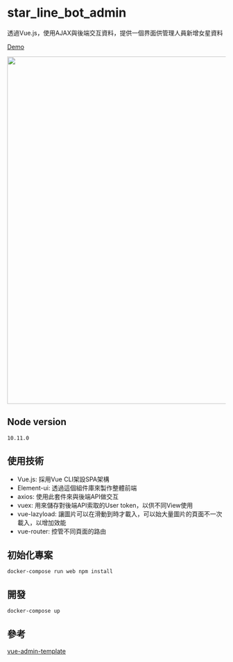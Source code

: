 # star_line_bot_admin

透過Vue.js，使用AJAX與後端交互資料，提供一個界面供管理人員新增女星資料

[Demo](https://superj80820.github.io/projects/star_line_bot_admin)

<img src="https://imgur.com/fb25FIT.jpg" width="800">

## Node version

`10.11.0`

## 使用技術

* Vue.js: 採用Vue CLI架設SPA架構
* Element-ui: 透過這個組件庫來製作整體前端
* axios: 使用此套件來與後端API做交互
* vuex: 用來儲存對後端API索取的User token，以供不同View使用
* vue-lazyload: 讓圖片可以在滑動到時才載入，可以始大量圖片的頁面不一次載入，以增加效能
* vue-router: 控管不同頁面的路由

## 初始化專案

```
docker-compose run web npm install
```

## 開發

```
docker-compose up
```

## 參考

[vue-admin-template](https://github.com/PanJiaChen/vue-admin-template)